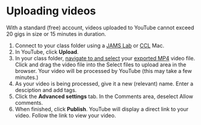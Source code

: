 # Uploading videos

With a standard \(free\) account, videos uploaded to YouTube cannot exceed 20 gigs in size or 15 minutes in duration.

1. Connect to your class folder using a [JAMS Lab](https://jjloomis.gitbooks.io/file-and-folder-management/content/connecting-in-jams-lab.html) or [CCL](https://jjloomis.gitbooks.io/file-and-folder-management/content/connecting-in-campus-computer-lab.html) Mac.
2. In YouTube, click **Upload**. 
3. In your class folder, [navigate to and select](https://jjloomis.gitbooks.io/file-and-folder-management/content/navigating-folder-tree.html) your [exported MP4](https://jjloomis.gitbooks.io/adobe-premiere-basic-video-editing/content/exporting-an-mov.html) video file. Click and drag the video file into the Select files to upload area in the browser. Your video will be processed by YouTube \(this may take a few minutes.\) 
4. As your video is being processed, give it a new \(relevant\) name. Enter a desciption and add tags.
5. Click the **Advanced settings** tab. In the Comments area, deselect Allow comments.
6. When finished, click **Publish**. YouTube will display a direct link to your video. Follow the link to view your video.



